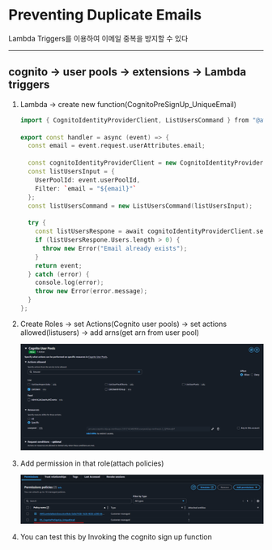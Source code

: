 # Preventing Duplicate Emails

Lambda Triggers를 이용하여 이메일 중복을 방지할 수 있다

---

## cognito → user pools → extensions → Lambda triggers

1. Lambda → create new function(CognitoPreSignUp_UniqueEmail)
    
    ```cpp
    import { CognitoIdentityProviderClient, ListUsersCommand } from "@aws-sdk/client-cognito-identity-provider";
    
    export const handler = async (event) => {
      const email = event.request.userAttributes.email;
    
      const cognitoIdentityProviderClient = new CognitoIdentityProviderClient( { region: process.env.REGION } );
      const listUsersInput = {
        UserPoolId: event.userPoolId,
        Filter: `email = "${email}"`
      };
      const listUsersCommand = new ListUsersCommand(listUsersInput);
    
      try {
        const listUsersRespone = await cognitoIdentityProviderClient.send(listUsersCommand);
        if (listUsersRespone.Users.length > 0) {
          throw new Error("Email already exists");
        }
        return event;
      } catch (error) {
        console.log(error);
        throw new Error(error.message);
      }
    };
    ```
    
2. Create Roles → set Actions(Cognito user pools) → set actions allowed(listusers) → add arns(get arn from user pool)
    
    ![image.png](./image.png)
    
3. Add permission in that role(attach policies)
    
    ![image.png](./image1.png)
    
4. You can test this by Invoking the cognito sign up function